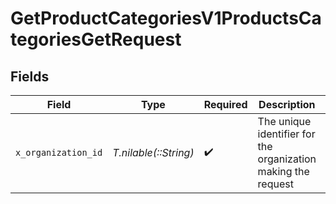 # GetProductCategoriesV1ProductsCategoriesGetRequest


## Fields

| Field                                                         | Type                                                          | Required                                                      | Description                                                   | Example                                                       |
| ------------------------------------------------------------- | ------------------------------------------------------------- | ------------------------------------------------------------- | ------------------------------------------------------------- | ------------------------------------------------------------- |
| `x_organization_id`                                           | *T.nilable(::String)*                                         | :heavy_check_mark:                                            | The unique identifier for the organization making the request | org_12345                                                     |